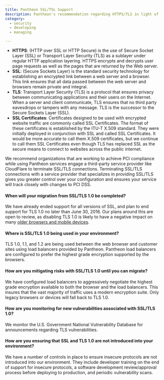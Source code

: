 ```yaml
---
title: Pantheon SSL/TSL Support
description: Pantheon's recommendation regarding HTTPS/TLS in light of PCI DSS v3.1.
category:
  - security
  - developing
  - managing

---
```

- **HTTPS**: (HTTP over SSL or HTTP Secure) is the use of Secure Socket Layer (SSL) or Transport Layer Security (TLS) as a sublayer under regular HTTP application layering. HTTPS encrypts and decrypts user page requests as well as the pages that are returned by the Web server.
- **SSL**: (Secure Sockets Layer) is the standard security technology for establishing an encrypted link between a web server and a browser. This link ensures that all data passed between the web server and browsers remain private and integral.
- **TLS**: Transport Layer Security (TLS) is a protocol that ensures privacy between communicating applications and their users on the Internet. When a server and client communicate, TLS ensures that no third party eavesdrops or tampers with any message. TLS is the successor to the Secure Sockets Layer (SSL).
- **SSL Certificates**: Certificates designed to be used with encrypted website traffic are commonly called SSL Certificates.  The format of these certificates is established by the ITU-T X.509 standard.  They were initially deployed in conjunction with SSL and called SSL Certificates. It would be more accurate to call them X.509 certificates, but we continue to call them SSL Certificates even though TLS has replaced SSL as the secure means to connect to websites across the public internet.

We recommend organizations that are working to achieve PCI compliance while using Pantheon services engage a third-party service provider like CloudFlare to terminate SSL/TLS connections.  Terminating SSL/TLS connections with a service provider that specializes in providing SSL/TLS gives you greater control over your configuration and ensures your service will track closely with changes to PCI DSS.

#### When will your migration from SSL/TLS 1.0 be completed?
We have already ended support for all versions of SSL, and plan to end support for TLS 1.0 no later than June 30, 2016.  Our plans around this are open to review, as disabling TLS 1.0 is likely to have a negative impact on many [older browsers and mobile devices](https://en.wikipedia.org/wiki/Transport_Layer_Security#Web_browsers).

#### Where is SSL/TLS 1.0 being used in your environment?  
TLS 1.0, 1.1, and 1.2 are being used between the web browser and customer sites using load balancers provided by Pantheon. Pantheon load balancers are configured to prefer the highest grade encryption supported by the browsers.

#### How are you mitigating risks with SSL/TLS 1.0 until you can migrate?  
We have configured load balancers to aggressively negotiate the highest grade encryption available to both the browser and the load balancers. This insures that the vast majority of traffic uses a modern encryption suite. Only legacy browsers or devices will fall back to TLS 1.0.

#### How are you monitoring for new vulnerabilities associated with SSL/TLS 1.0?
We monitor the U.S. Government National Vulnerability Database for announcements regarding TLS vulnerabilities.

#### How are you ensuring that SSL and TLS 1.0 are not introduced into your environment?  
We have a number of controls in place to ensure insecure protocols are not introduced into our environment.  They include developer training on the end of support for insecure protocols, a software development review/approval process before deploying to production, and periodic vulnerability scans.
